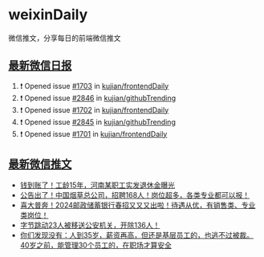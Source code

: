 # weixinDaily
微信推文，分享每日的前端微信推文

## [最新微信日报](https://github.com/kujian/weixinDaily/issues)

<!--START_SECTION:activity-->
1. ❗ Opened issue [#1703](https://github.com/kujian/frontendDaily/issues/1703) in [kujian/frontendDaily](https://github.com/kujian/frontendDaily)
2. ❗ Opened issue [#2846](https://github.com/kujian/githubTrending/issues/2846) in [kujian/githubTrending](https://github.com/kujian/githubTrending)
3. ❗ Opened issue [#1702](https://github.com/kujian/frontendDaily/issues/1702) in [kujian/frontendDaily](https://github.com/kujian/frontendDaily)
4. ❗ Opened issue [#2845](https://github.com/kujian/githubTrending/issues/2845) in [kujian/githubTrending](https://github.com/kujian/githubTrending)
5. ❗ Opened issue [#1701](https://github.com/kujian/frontendDaily/issues/1701) in [kujian/frontendDaily](https://github.com/kujian/frontendDaily)
<!--END_SECTION:activity-->


## [最新微信推文](https://weixin.qdkfweb.cn/)

<!-- BLOG-POST-LIST:START -->
- [钱到账了！工龄15年，河南某职工实发退休金曝光](https://weixin.qdkfweb.cn/43213.html)
- [公告出了！中国烟草总公司，招聘168人！岗位超多，各类专业都可以报！](https://weixin.qdkfweb.cn/43214.html)
- [喜大普奔！2024邮政储蓄银行春招又又又出啦！待遇从优，有销售类、专业类岗位！](https://weixin.qdkfweb.cn/43215.html)
- [字节跳动23人被移送公安机关，开除136人！](https://weixin.qdkfweb.cn/43207.html)
- [你们发现没有：人到35岁，薪资再高，但还是基层员工的，也逃不过被裁。40岁之前，能管理30个员工的，在职场才算安全](https://weixin.qdkfweb.cn/43243.html)
<!-- BLOG-POST-LIST:END -->